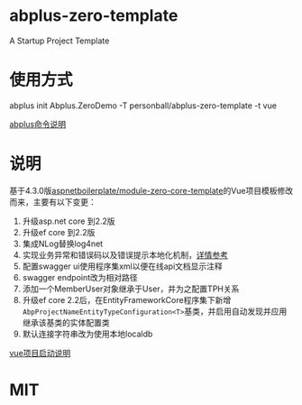 # abplus-zero-template
A Startup Project Template

# 使用方式

  abplus init Abplus.ZeroDemo -T personball/abplus-zero-template -t vue
  
  [abplus命令说明](https://github.com/personball/Abp-CLI)

# 说明

基于4.3.0版[aspnetboilerplate/module-zero-core-template](https://github.com/aspnetboilerplate/module-zero-core-template)的Vue项目模板修改而来，主要有以下变更：

1. 升级asp.net core 到2.2版
1. 升级ef core 到2.2版
1. 集成NLog替换log4net
1. 实现业务异常和错误码以及错误提示本地化机制，[详情参考](https://personball.com/abp/2017/08/28/abp-error-code-design)
1. 配置swagger ui使用程序集xml以便在线api文档显示注释
1. swagger endpoint改为相对路径
1. 添加一个MemberUser对象继承于User，并为之配置TPH关系
1. 升级ef core 2.2后，在EntityFrameworkCore程序集下新增`AbpProjectNameEntityTypeConfiguration<T>`基类，并启用自动发现并应用继承该基类的实体配置类
1. 默认连接字符串改为使用本地localdb


[vue项目启动说明](https://github.com/personball/abplus-zero-template/tree/master/vue)

# MIT

